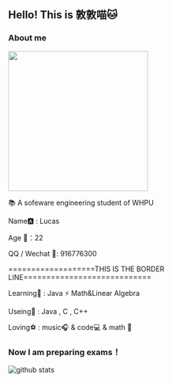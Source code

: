 

## Hello!    This is 敦敦喵🐱

### About me





<img align='center' src="https://c-ssl.duitang.com/uploads/item/201804/13/20180413105358_k58WZ.gif" width=283>






📚 A sofeware engineering student of WHPU
  
  Name🅰 : Lucas
  
  Age 💫：22
  
  QQ / Wechat 🐧: 916776300
  
===================THIS IS THE BORDER LINE============================

Learning🎨 : Java ⚡ Math&Linear Algebra

Useing🔎 : Java , C , C++

Loving⚽ :  music🎧 & code💻 & math 💙



### Now I am preparing exams！
![github stats](https://github-readme-stats.vercel.app/api?username=Plexlong&show_icons=true)



